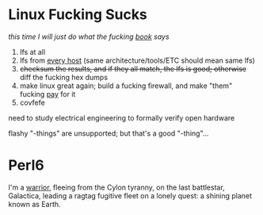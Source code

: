 # Linux Fucking Sucks
*this time I will just do what the fucking [book](https://en.wikipedia.org/wiki/Linux_From_Scratch) says*
1. lfs at all
1. lfs from [every host](https://en.wikipedia.org/wiki/DistroWatch) (same architecture/tools/ETC should mean same lfs)
1. ~~checksum the results, and if they all match, the lfs is good; otherwise~~ diff the fucking hex dumps
1. make linux great again; build a fucking firewall, and make "them" fucking [pay](https://en.wikipedia.org/wiki/Denial-of-service_attack) for it
1. covfefe

need to study electrical engineering to formally verify open hardware

flashy "-things" are unsupported; but that's a good "-thing"...

# Perl6

I'm a [warrior](http://strangelyconsistent.org/blog/perl-6-is-my-mmorpg), fleeing from the Cylon tyranny, on the last battlestar, Galactica, leading a ragtag fugitive fleet on a lonely quest: a shining planet known as Earth.
